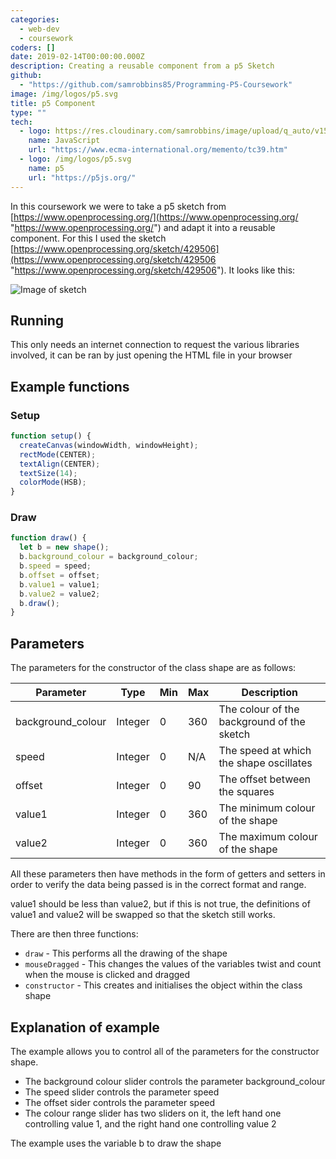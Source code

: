 ```yaml
---
categories:
  - web-dev
  - coursework
coders: []
date: 2019-02-14T00:00:00.000Z
description: Creating a reusable component from a p5 Sketch
github:
  - "https://github.com/samrobbins85/Programming-P5-Coursework"
image: /img/logos/p5.svg
title: p5 Component
type: ""
tech:
  - logo: https://res.cloudinary.com/samrobbins/image/upload/q_auto/v1591793272/logos/logos_javascript_adj1dx.svg
    name: JavaScript
    url: "https://www.ecma-international.org/memento/tc39.htm"
  - logo: /img/logos/p5.svg
    name: p5
    url: "https://p5js.org/"
---
```


In this coursework we were to take a p5 sketch from [https://www.openprocessing.org/](https://www.openprocessing.org/ "https://www.openprocessing.org/") and adapt it into a reusable component. For this I used the sketch [https://www.openprocessing.org/sketch/429506](https://www.openprocessing.org/sketch/429506 "https://www.openprocessing.org/sketch/429506"). It looks like this:

![Image of sketch](https://res.cloudinary.com/samrobbins/image/upload/q_auto/v1593525155/2020-06-30_14-52_j7lpkb.png)

## Running

This only needs an internet connection to request the various libraries involved, it can be ran by just opening the HTML file in your browser

## Example functions

### Setup

```js
function setup() {
  createCanvas(windowWidth, windowHeight);
  rectMode(CENTER);
  textAlign(CENTER);
  textSize(14);
  colorMode(HSB);
}
```

### Draw

```js
function draw() {
  let b = new shape();
  b.background_colour = background_colour;
  b.speed = speed;
  b.offset = offset;
  b.value1 = value1;
  b.value2 = value2;
  b.draw();
}
```

## Parameters

The parameters for the constructor of the class shape are as follows:

| Parameter         | Type    | Min | Max | Description                                |
| ----------------- | ------- | --- | --- | ------------------------------------------ |
| background_colour | Integer | 0   | 360 | The colour of the background of the sketch |
| speed             | Integer | 0   | N/A | The speed at which the shape oscillates    |
| offset            | Integer | 0   | 90  | The offset between the squares             |
| value1            | Integer | 0   | 360 | The minimum colour of the shape            |
| value2            | Integer | 0   | 360 | The maximum colour of the shape            |

All these parameters then have methods in the form of getters and setters in order to verify the data being passed is in the correct format and range.

value1 should be less than value2, but if this is not true, the definitions of value1 and value2 will be swapped so that the sketch still works.

There are then three functions:

- `draw` - This performs all the drawing of the shape
- `mouseDragged` - This changes the values of the variables twist and count when the mouse is clicked and dragged
- `constructor` - This creates and initialises the object within the class shape

## Explanation of example

The example allows you to control all of the parameters for the constructor shape.

- The background colour slider controls the parameter background_colour
- The speed slider controls the parameter speed
- The offset sider controls the parameter speed
- The colour range slider has two sliders on it, the left hand one controlling value 1, and the right hand one controlling value 2

The example uses the variable b to draw the shape
